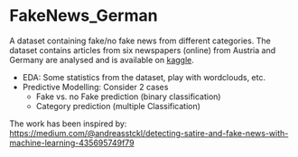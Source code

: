 # FakeNews_German

A dataset containing fake/no fake news from different categories. The dataset contains articles from six newspapers (online) from Austria and Germany are analysed and is available on [kaggle](https://www.kaggle.com/astoeckl/fake-news-dataset-german).

* EDA: Some statistics from the dataset, play with wordclouds, etc.
* Predictive Modelling: Consider 2 cases
    * Fake vs. no Fake prediction (binary classification)
    * Category prediction (multiple Classification)

The work has been inspired by: https://medium.com/@andreasstckl/detecting-satire-and-fake-news-with-machine-learning-435695749f79
  
  
